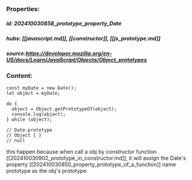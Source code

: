 ### Properties:


##### id: 202410030858_prototype_property_Date
##### hubs: [[javascript.md]], [[constructor]], [[js_prototype.md]]
##### source:https://developer.mozilla.org/en-US/docs/Learn/JavaScript/Objects/Object_prototypes


### Content:

```
const myDate = new Date();
let object = myDate;

do {
  object = Object.getPrototypeOf(object);
  console.log(object);
} while (object);

// Date.prototype
// Object { }
// null
```

this happen because when call a obj by constructor function [[202410030902_prototype_in_constructor.md]], it will assign the Date's property [[202410030850_property_prototype_of_a_function]] name prototype as the obj's prototype